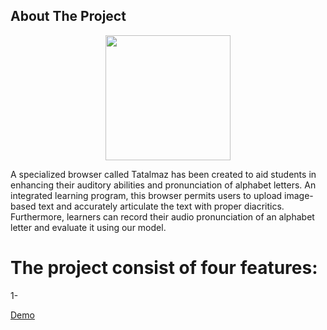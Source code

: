 ## About The Project

<p align="center">
  <img src="https://github.com/eabsoma/Tatalmaz/assets/142039353/a639bb32-581b-4252-a786-be26c95fe219" width="200"/>
</p>

A specialized browser called Tatalmaz has been created to aid students in enhancing their auditory abilities and pronunciation of alphabet letters. An integrated learning program, this browser permits users to upload image-based text and accurately articulate the text with proper diacritics. Furthermore, learners can record their audio pronunciation of an alphabet letter and evaluate it using our model.

# The project consist of four features:
  1- 




[Demo](https://drive.google.com/file/d/16_VJ7Tp7QWdXmTT3BsG-PdSLWOhqlCVB/view?usp=sharing)

